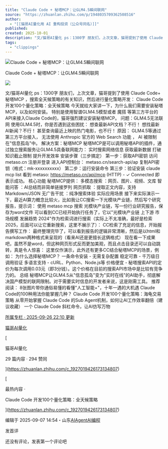 ```yaml
---
title: "Claude Code + 秘塔MCP：让GLM4.5瞬间联网"
source: "https://zhuanlan.zhihu.com/p/1948035709362508516"
author:
  - "[[猫哥AI量化用 AI 重构投资（公众号同名）]]"
published:
created: 2025-10-01
description: "文/猫哥AI量化 ps：1300字 朋友们，上次文章，猫哥提到了使用 Claude Code+秘塔MCP，搜索全天候策略的有关知识，然后进行量化策略开发： Claude Code 开发100个量化策略：全天候策略 今天就给大家讲一下，为什么我…"
tags:
  - "clippings"
---
```

![Claude Code + 秘塔MCP：让GLM4.5瞬间联网](https://picx.zhimg.com/70/v2-ab2140d3bdffa1b4983dfc125012e550_1440w.avis?source=172ae18b&biz_tag=Post)

Claude Code + 秘塔MCP：让GLM4.5瞬间联网

![](https://picx.zhimg.com/v2-f3ac351159ed33555f6082c484edd447_1440w.jpg)

文/猫哥AI量化 ps：1300字 朋友们，上次文章，猫哥提到了使用 Claude Code+ 秘塔MCP ，搜索全天候策略的有关知识，然后进行量化策略开发： Claude Code 开发100个量化策略：全天候策略 今天就给大家讲一下，为什么我们需要安装秘塔MCP，以及如何安装。 特别是使用智谱GLM4.5模型或者 魔搭 等第三方平台的API来接入Claude Code的，猫哥强烈建议安装秘塔MCP。 问题：GLM4.5无法联网 使用GLM4.5时，你是否遇到这些困扰： 想查最新API文档？不行！ 想找最新AI新闻？不行！ 甚至查询最近上映的热门电影，也不行！ 原因： GLM4.5等通过第三方平台接入， 无法使用 Anthropic 官方的 Web Search 功能 ， AI 被限制在"信息孤岛"中。 解决方案：秘塔MCP 秘塔MCP是可以调用秘塔API的插件，通过独立搜索服务让GLM4.5具备联网能力： 实时搜索网络信息 获取最新数据 打破知识截止限制 提升开发效率 安装步骤（三步搞定） 第一步：获取API密钥 访问 metaso.cn 注册并登录 进入API控制台： metaso.cn/search-api/ap 复制API密钥（格式：mk-xxxxxxxxxx） 第二步：运行安装命令 第三步：验证安装 claude mcp list 看到 metaso: https://metaso.cn/api/mcp (HTTP) - ✓ Connected 即表示成功。 核心功能 秘塔MCP提供： 多模态搜索 ：网页、图片、视频、文库 智能问答 ：AI总结而非简单链接罗列 网页抓取 ：提取正文内容，支持Markdown/JSON 无广告干扰 ：纯净搜索体验 实际应用场景 接下来实际演示一下，最近AI算力概念比较火，比如我让CC搜索一下光模块产业链，然后写个研究报告，提示词： 使用 metaso mcp 搜索 光模块产业链，写一份行业研究报告，保存为word文件 可以看到CC已经开始执行任务了，它以"光模块产业链 上下游 市场规模 发展趋势 2024"作为检索词进行搜索（实际上不太准确，最好是检索2025，后面可以让它重新搜索，这里不展示了）： CC检索了充足的信息，开始报告撰写工作： 最终整理完毕了，可以看到报告的逻辑非常清晰，然后是以html和markdown两种格式来呈现的（看来AI还是更擅长这俩格式） 现在看一下成果吧，虽然不是word，但这种网页形式反而更加美观，而且点击目录还可以自动跳转，真是令人惊喜： 这里仅作演示，此外还有更多CC结合秘塔MCP的场景，例如： 为什么选择秘塔MCP？ 一条命令安装 - 无需复杂配置 稳定可靠 - 千万级日调用验证 多语言支持 - cURL、Python、Node.js等 价格便宜 - 秘塔搜索API的定价为每次调用0.03元（即3分钱）。这个价格在目前的搜索API市场中是比较有竞争力的。 总结 秘塔MCP让GLM4.5从"信息孤岛"变为"实时在线"的AI助手，彻底解决国产模型的联网限制。对于需要实时信息的开发者来说，这是刚需工具。 推荐阅读： 8张图片带你通俗易懂的看懂"人工智能+"，十年一遇的大机遇 Claude Code的100种用法你能掌握几种？ Claude Code 开发100个量化策略：海龟交易策略 从零开始掌握 Claude Code 的Sub Agent机制，如何让AI工作效率翻倍（建议收藏） 一个 Claude Code 斜杠命令，让AI仿写万物

[所属专栏 · 2025-09-26 22:10 更新](https://zhuanlan.zhihu.com/c_1927019426173134807)



[猫哥AI量化](https://zhuanlan.zhihu.com/c_1927019426173134807)

[

猫哥AI量化

29 篇内容 · 294 赞同

](https://zhuanlan.zhihu.com/c_1927019426173134807)

[

最热内容 ·

Claude Code 开发100个量化策略：全天候策略

](https://zhuanlan.zhihu.com/c_1927019426173134807)

编辑于 2025-09-07 14:54・山东[AI](https://www.zhihu.com/topic/19588023)[Agent](https://www.zhihu.com/topic/28352669)[AI编程](https://www.zhihu.com/topic/28322950)



发首评

还没有评论，发表第一个评论吧